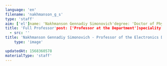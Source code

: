 ```yaml
---
language: 'en'
filename: 'nakhmanson_g_s'
type: 'staff'
aim: ['el']name: 'Nakhmanson Gennadiy Simonovich'degree: 'Doctor of Physico-Mathematical Sciences'
title: 'Full Professor'post: ['Professor at the Department']speciality: '(05.12.04) Radio engineering, including television systems and devices'contacts: ['+74732208780', 'plphys@main.vsu.ru', 'nahg@vmail.ru']avatar:
  - src: ''
title: 'Nakhmanson Gennadiy Simonovich - Professor of the Electronics Department'
    type: 'image'

updatedAt: 1568360578
materialType: 'staff'
---
```


